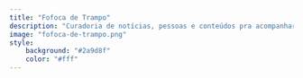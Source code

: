 ```yaml
---
title: "Fofoca de Trampo"
description: "Curadoria de notícias, pessoas e conteúdos pra acompanhar de pertinho"
image: "fofoca-de-trampo.png"
style:
    background: "#2a9d8f"
    color: "#fff"
---
```



